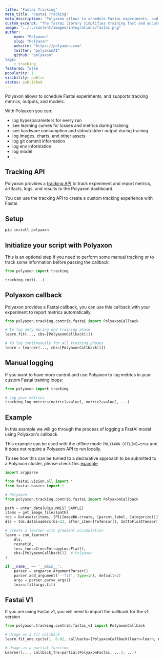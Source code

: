 ```yaml
---
title: "Fastai Tracking"
meta_title: "Fastai Tracking"
meta_description: "Polyaxon allows to schedule Fastai experiments, and supports tracking metrics, outputs, and models natively."
custom_excerpt: "The fastai library simplifies training fast and accurate neural nets using modern best practices."
image: "../../content/images/integrations/fastai.png"
author:
    name: "Polyaxon"
    slug: "Polyaxon"
    website: "https://polyaxon.com"
    twitter: "polyaxonAI"
    github: "polyaxon"
tags:
    - tracking
featured: false
popularity: 1
visibility: public
status: published
---
```


Polyaxon allows to schedule Fastai experiments, and supports tracking metrics, outputs, and models.

With Polyaxon you can:

-   log hyperparameters for every run
-   see learning curves for losses and metrics during training
-   see hardware consumption and stdout/stderr output during training
-   log images, charts, and other assets
-   log git commit information
-   log env information
-   log model
-   ...

## Tracking API

Polyaxon provides a [tracking API](/docs/experimentation/tracking/) to track experiment and report metrics, artifacts, logs, and results to the Polyaxon dashboard.

You can use the tracking API to create a custom tracking experience with Fastai.

## Setup

```bash
pip install polyaxon
```

## Initialize your script with Polyaxon

This is an optional step if you need to perform some manual tracking or to track some information before passing the callback.

```python
from polyaxon import tracking

tracking.init(...)
```

## Polyaxon callback

Polyaxon provides a Fastai callback, you can use this callback with your experiment to report metrics automatically.

```python
from polyaxon.tracking.contrib.fastai import PolyaxonCallback

# To log only during one training phase
learn.fit(..., cbs=[PolyaxonCallback()])

# To log continuously for all training phases
learn = learner(..., cbs=[PolyaxonCallback()])
```

## Manual logging

If you want to have more control and use Polyaxon to log metrics in your custom Fastai training loops:

```python
from polyaxon import tracking

# Log your metrics
tracking.log_metrics(metric1=value1, metric2=value2, ...)
```

## Example

In this example we will go through the process of logging a FastAI model using Polyaxon's callback.

This example can be used with the offline mode `POLYAXON_OFFLINE=true` and it does not require a Polyaxon API to run locally.

To see how this can be turned to a declarative approach to be submitted to a Polyaxon cluster, please check this [example](https://github.com/cernide/cernide-examples/tree/master/in_cluster/fastai)

```python
import argparse

from fastai.vision.all import *
from fastai.basics import *

# Polyaxon
from polyaxon.tracking.contrib.fastai import PolyaxonCallback

path = untar_data(URLs.MNIST_SAMPLE)
items = get_image_files(path)
tds = Datasets(items, [PILImageBW.create, [parent_label, Categorize()]], splits=GrandparentSplitter()(items))
dls = tds.dataloaders(bs=32, after_item=[ToTensor(), IntToFloatTensor()])

# create a learner with gradient accumulation
learn = cnn_learner(
    dls,
    resnet18,
    loss_func=CrossEntropyLossFlat(),
    cbs=[PolyaxonCallback()]  # Polyaxon
)

if __name__ == '__main__':
    parser = argparse.ArgumentParser()
    parser.add_argument('--fit', type=int, default=2)
    args = parser.parse_args()
    learn.fit(args.fit)
```

## Fastai V1

If you are using Fastai v1, you will need to import the callback for the v1 version

```python
from polyaxon.tracking.contrib.fastai_v1 import PolyaxonCallback

# Usage as a fit callback
learn.fit_one_cycle(1, 0.02, callbacks=[PolyaxonCallback(learn=learn, monitor='accuracy')])

# Usage as a partial function
Learner(..., callback_fns=partial(PolyaxonFastai, ...), ...)
```
